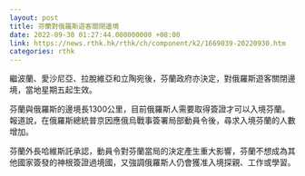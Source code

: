 ```yaml
---
layout: post
title: 芬蘭對俄羅斯遊客關閉邊境
date: 2022-09-30 01:27:44.000000000 +08:00
link: https://news.rthk.hk/rthk/ch/component/k2/1669039-20220930.htm
categories: rthk
---
```


繼波蘭、愛沙尼亞、拉脫維亞和立陶宛後，芬蘭政府亦決定，對俄羅斯遊客關閉邊境，當地星期五起生效。

芬蘭與俄羅斯的邊境長1300公里，目前俄羅斯人需要取得簽證才可以入境芬蘭。報道說，在俄羅斯總統普京因應俄烏戰事簽署局部動員令後，尋求入境芬蘭的人數增加。

芬蘭外長哈維斯託承認，動員令對芬蘭當局的決定產生重大影響，芬蘭不想成為其他國家簽發的神根簽證過境國，又強調俄羅斯人仍會獲准入境探親、工作或學習。
